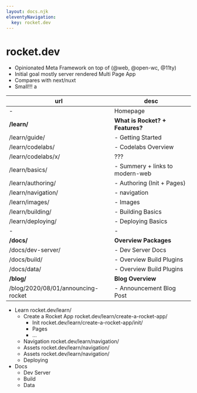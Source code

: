 ```yaml
---
layout: docs.njk
eleventyNavigation:
  key: rocket.dev
---
```


# rocket.dev

- Opinionated Meta Framework on top of (@web, @open-wc, @11ty)
- Initial goal mostly server rendered Multi Page App
- Compares with next/nuxt
- Small!!! a

| url                                | desc                            |
| ---------------------------------- | ------------------------------- |
| -                                  | Homepage                        |
| **/learn/**                        | **What is Rocket? + Features?** |
| /learn/guide/                      | - Getting Started               |
| /learn/codelabs/                   | - Codelabs Overview             |
| /learn/codelabs/x/                 | ???                             |
| /learn/basics/                     | - Summery + links to modern-web |
| /learn/authoring/                  | - Authoring (Init + Pages)      |
| /learn/navigation/                 | - navigation                    |
| /learn/images/                     | - Images                        |
| /learn/building/                   | - Building Basics               |
| /learn/deploying/                  | - Deploying Basics              |
| -                                  | -                               |
| **/docs/**                         | **Overview Packages**           |
| /docs/dev-server/                  | - Dev Server Docs               |
| /docs/build/                       | - Overview Build Plugins        |
| /docs/data/                        | - Overview Build Plugins        |
| **/blog/**                         | **Blog Overview**               |
| /blog/2020/08/01/announcing-rocket | - Announcement Blog Post        |

- Learn rocket.dev/learn/
  - Create a Rocket App rocket.dev/learn/create-a-rocket-app/
    - Init rocket.dev/learn/create-a-rocket-app/init/
    - Pages
    - ...
  - Navigation rocket.dev/learn/navigation/
  - Assets rocket.dev/learn/navigation/
  - Assets rocket.dev/learn/navigation/
  - Deploying
- Docs
  - Dev Server
  - Build
  - Data

